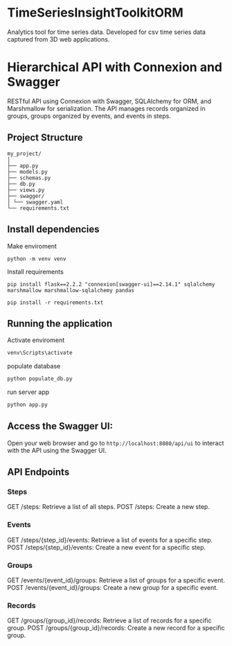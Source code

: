 # TimeSeriesInsightToolkitORM
Analytics tool for time series data. Developed for csv time series data captured from 3D web applications.


# Hierarchical API with Connexion and Swagger

RESTful API using Connexion with Swagger, SQLAlchemy for ORM, and Marshmallow for serialization. 
The API manages records organized in groups, groups organized by events, and events in steps.

## Project Structure
```
my_project/
│
├── app.py
├── models.py
├── schemas.py
├── db.py
├── views.py
├── swagger/
│ └── swagger.yaml
└── requirements.txt
```

## Install dependencies
Make enviroment
```
python -m venv venv
```
Install requirements
```
pip install flask==2.2.2 "connexion[swagger-ui]==2.14.1" sqlalchemy marshmallow marshmallow-sqlalchemy pandas
```

```
pip install -r requirements.txt
```



## Running the application
Activate enviroment
```sh
venv\Scripts\activate
```
populate database
```sh
python populate_db.py
```

run server app
```sh
python app.py
```
## Access the Swagger UI:

Open your web browser and go to `http://localhost:8080/api/ui` to interact with the API using the Swagger UI.

## API Endpoints
### Steps
GET /steps: Retrieve a list of all steps.
POST /steps: Create a new step.
### Events
GET /steps/{step_id}/events: Retrieve a list of events for a specific step.
POST /steps/{step_id}/events: Create a new event for a specific step.
### Groups
GET /events/{event_id}/groups: Retrieve a list of groups for a specific event.
POST /events/{event_id}/groups: Create a new group for a specific event.
### Records
GET /groups/{group_id}/records: Retrieve a list of records for a specific group.
POST /groups/{group_id}/records: Create a new record for a specific group.
